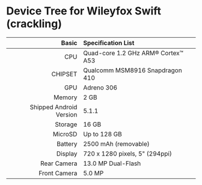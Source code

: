 Device Tree for Wileyfox Swift (crackling)
============================================================
Basic   | Specification List
-------:|:-------------------------
CPU     | Quad-core 1.2 GHz ARM® Cortex™ A53
CHIPSET | Qualcomm MSM8916 Snapdragon 410
GPU     | Adreno 306
Memory  | 2 GB
Shipped Android Version | 5.1.1
Storage | 16 GB
MicroSD | Up to 128 GB
Battery | 2500 mAh (removable)
Display | 720 x 1280 pixels, 5" (294ppi)
Rear Camera  | 13.0 MP Dual-Flash
Front Camera | 5.0 MP
